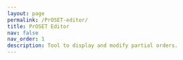 ```yaml
---
layout: page
permalink: /PrOSET-editor/
title: PrOSET Editor
nav: false
nav_order: 1
description: Tool to display and modify partial orders.
---
```



